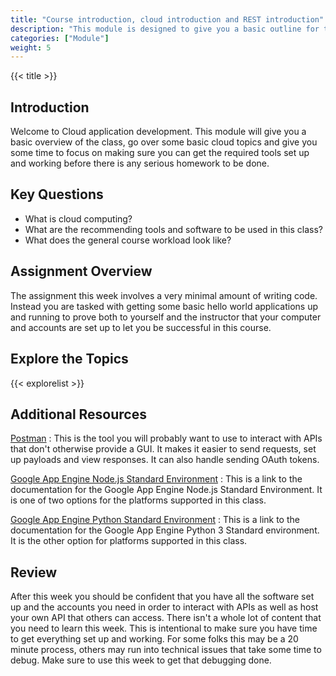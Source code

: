 ```yaml
---
title: "Course introduction, cloud introduction and REST introduction"
description: "This module is designed to give you a basic outline for the course and to give you an idea about why we care about cloud computing and what this whole REST thing is about."
categories: ["Module"]
weight: 5
---
```


{{< title >}}
## Introduction
<!--- Introduce the topic in this section -->
Welcome to Cloud application development. This module will give you a basic overview of the class, go over some basic cloud topics and give you some time to focus on making sure you can get the required tools set up and working before there is any serious homework to be done.

## Key Questions
- What is cloud computing?
- What are the recommending tools and software to be used in this class?
- What does the general course workload look like?


## Assignment Overview
<!--- Give a general overview of the sort of assignment(s) students will do during the week -->
The assignment this week involves a very minimal amount of writing code. Instead you are tasked with getting some basic hello world applications up and running to prove both to yourself and the instructor that your computer and accounts are set up to let you be successful in this course.

## Explore the Topics
<!--- An automatically generated list of explore topics from the same directory as this overview. Generated from the frontmatter, make sure to fill in the title, description and include "Exploration" in the categories! -->
{{< explorelist >}}

## Additional Resources
[Postman](https://www.getpostman.com/)
: This is the tool you will probably want to use to interact with APIs that don't otherwise provide a GUI. It makes it easier to send requests, set up payloads and view responses. It can also handle sending OAuth tokens.

[Google App Engine Node.js Standard Environment](https://cloud.google.com/appengine/docs/standard/nodejs/)
: This is a link to the documentation for the Google App Engine Node.js Standard Environment. It is one of two options for the platforms supported in this class.

[Google App Engine Python Standard Environment](https://cloud.google.com/appengine/docs/standard/python3/)
: This is a link to the documentation for the Google App Engine Python 3 Standard environment. It is the other option for platforms supported in this class.

## Review
After this week you should be confident that you have all the software set up and the accounts you need in order to interact with APIs as well as host your own API that others can access. There isn't a whole lot of content that you need to learn this week. This is intentional to make sure you have time to get everything set up and working. For some folks this may be a 20 minute process, others may run into technical issues that take some time to debug. Make sure to use this week to get that debugging done.